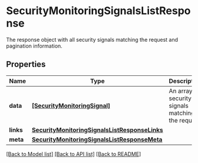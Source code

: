 # SecurityMonitoringSignalsListResponse

The response object with all security signals matching the request and pagination information.

## Properties
Name | Type | Description | Notes
------------ | ------------- | ------------- | -------------
**data** | [**[SecurityMonitoringSignal]**](SecurityMonitoringSignal.md) | An array of security signals matching the request. | [optional] 
**links** | [**SecurityMonitoringSignalsListResponseLinks**](SecurityMonitoringSignalsListResponseLinks.md) |  | [optional] 
**meta** | [**SecurityMonitoringSignalsListResponseMeta**](SecurityMonitoringSignalsListResponseMeta.md) |  | [optional] 

[[Back to Model list]](README.md#documentation-for-models) [[Back to API list]](README.md#documentation-for-api-endpoints) [[Back to README]](README.md)


